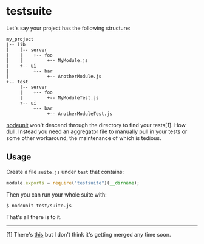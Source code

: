 # testsuite

Let's say your project has the following structure:

```
my_project
|-- lib
|    |-- server
|    |    +-- foo
|    |         +-- MyModule.js
|    +-- ui
|         +-- bar
|              +-- AnotherModule.js
+-- test
     |-- server
     |    +-- foo
     |         +-- MyModuleTest.js
     +-- ui
          +-- bar
               +-- AnotherModuleTest.js
```

[nodeunit](http://github.com/caolan/nodeunit) won't descend through the directory to find your tests[1].  How dull.  Instead you need an aggregator file to manually pull in your tests or some other workaround, the maintenance of which is tedious.

## Usage

Create a file `suite.js` under `test` that contains:

```javascript
module.exports = require("testsuite")(__dirname);
```

Then you can run your whole suite with:

```
$ nodeunit test/suite.js
```

That's all there is to it.

---

[1] There's [this](https://github.com/caolan/nodeunit/pull/54) but I don't think it's getting merged any time soon.
